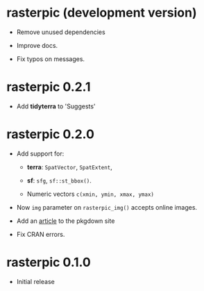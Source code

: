 # rasterpic (development version)

-   Remove unused dependencies

-   Improve docs.

-   Fix typos on messages.

# rasterpic 0.2.1

-   Add **tidyterra** to 'Suggests'

# rasterpic 0.2.0

-   Add support for:

    -   **terra**: `SpatVector`, `SpatExtent`,

    -   **sf**: `sfg`, `sf::st_bbox()`.

    -   Numeric vectors `c(xmin, ymin, xmax, ymax)`

-   Now `img` parameter on `rasterpic_img()` accepts online images.

-   Add an [article](https://dieghernan.github.io/rasterpic/articles/plots.html)
    to the pkgdown site

-   Fix CRAN errors.

# rasterpic 0.1.0

-   Initial release
